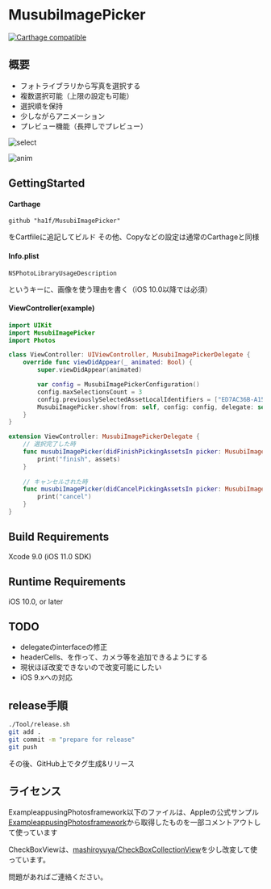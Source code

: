 # MusubiImagePicker

[![Carthage compatible](https://img.shields.io/badge/Carthage-compatible-4BC51D.svg?style=flat)](https://github.com/Carthage/Carthage)

## 概要

- フォトライブラリから写真を選択する
- 複数選択可能（上限の設定も可能）
- 選択順を保持
- 少しながらアニメーション
- プレビュー機能（長押しでプレビュー）

![select](https://raw.githubusercontent.com/ha1fha1f/MusubiImagePicker/master/screenshots/select.png)

![anim](https://raw.githubusercontent.com/ha1fha1f/MusubiImagePicker/master/screenshots/anim.gif)

## GettingStarted

#### Carthage

```Cartfile
github "ha1f/MusubiImagePicker"
```

をCartfileに追記してビルド
その他、Copyなどの設定は通常のCarthageと同様

#### Info.plist

```
NSPhotoLibraryUsageDescription
```

というキーに、画像を使う理由を書く（iOS 10.0以降では必須）

#### ViewController(example)

```swift
import UIKit
import MusubiImagePicker
import Photos

class ViewController: UIViewController, MusubiImagePickerDelegate {
    override func viewDidAppear(_ animated: Bool) {
        super.viewDidAppear(animated)

        var config = MusubiImagePickerConfiguration()
        config.maxSelectionsCount = 3
        config.previouslySelectedAssetLocalIdentifiers = ["ED7AC36B-A150-4C38-BB8C-B6D696F4F2ED/L0/001"]
        MusubiImagePicker.show(from: self, config: config, delegate: self)
    }
}

extension ViewController: MusubiImagePickerDelegate {
    // 選択完了した時
    func musubiImagePicker(didFinishPickingAssetsIn picker: MusubiImagePickerViewController, assets: [String]) {
        print("finish", assets)
    }
    
    // キャンセルされた時
    func musubiImagePicker(didCancelPickingAssetsIn picker: MusubiImagePickerViewController) {
        print("cancel")
    }
}
```

## Build Requirements

Xcode 9.0 (iOS 11.0 SDK)

## Runtime Requirements

iOS 10.0, or later

## TODO

- delegateのinterfaceの修正
- headerCells、を作って、カメラ等を追加できるようにする
- 現状ほぼ改変できないので改変可能にしたい
- iOS 9.xへの対応

## release手順

```sh
./Tool/release.sh
git add .
git commit -m "prepare for release"
git push
```

その後、GitHub上でタグ生成&リリース

## ライセンス
ExampleappusingPhotosframework以下のファイルは、Appleの公式サンプル[ExampleappusingPhotosframework](https://developer.apple.com/library/content/samplecode/UsingPhotosFramework/Introduction/Intro.html)から取得したものを一部コメントアウトして使っています

CheckBoxViewは、[mashiroyuya/CheckBoxCollectionView](https://github.com/mashiroyuya/CheckBoxCollectionView)を少し改変して使っています。

問題があればご連絡ください。
